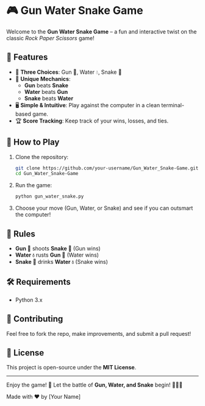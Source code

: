 # 🎮 Gun Water Snake Game  

Welcome to the **Gun Water Snake Game** – a fun and interactive twist on the classic *Rock Paper Scissors* game!  

## 🌟 Features  
- 🎯 **Three Choices**: Gun 🔫, Water 💧, Snake 🐍  
- 🔄 **Unique Mechanics**:  
  - **Gun** beats **Snake**  
  - **Water** beats **Gun**  
  - **Snake** beats **Water**  
- 🖥️ **Simple & Intuitive**: Play against the computer in a clean terminal-based game.  
- 🏆 **Score Tracking**: Keep track of your wins, losses, and ties.  

## 🚀 How to Play  
1. Clone the repository:  
   ```bash  
   git clone https://github.com/your-username/Gun_Water_Snake-Game.git  
   cd Gun_Water_Snake-Game  
   ```  
2. Run the game:  
   ```bash  
   python gun_water_snake.py  
   ```  
3. Choose your move (Gun, Water, or Snake) and see if you can outsmart the computer!  

## 📜 Rules  
- **Gun 🔫** shoots **Snake 🐍** (Gun wins)  
- **Water 💧** rusts **Gun 🔫** (Water wins)  
- **Snake 🐍** drinks **Water 💧** (Snake wins)  

## 🛠️ Requirements  
- Python 3.x  

## 🤝 Contributing  
Feel free to fork the repo, make improvements, and submit a pull request!  

## 📄 License  
This project is open-source under the **MIT License**.  

---  
Enjoy the game! 🎉 Let the battle of **Gun, Water, and Snake** begin! 🐍💦🔫  

Made with ❤️ by [Your Name]
